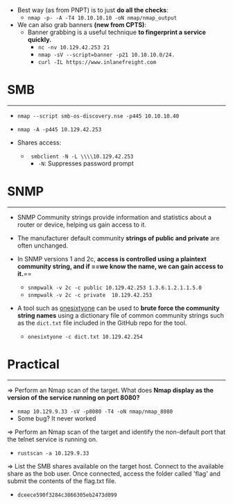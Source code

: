 - Best way (as from PNPT) is to just **do all the checks**:
	- `nmap -p- -A -T4 10.10.10.10 -oN nmap/nmap_output`
- We can also grab banners **(new from CPTS)**:
	- Banner grabbing is a useful technique **to fingerprint a service quickly.**
		- `nc -nv 10.129.42.253 21`
		- `nmap -sV --script=banner -p21 10.10.10.0/24.`
		- `curl -IL https://www.inlanefreight.com`
# SMB
---
- `nmap --script smb-os-discovery.nse -p445 10.10.10.40`
- `nmap -A -p445 10.129.42.253`

- Shares access:
	- ` smbclient -N -L \\\\10.129.42.253`
		- `-N`: Suppresses password prompt

# SNMP
---
- SNMP Community strings provide information and statistics about a router or device, helping us gain access to it. 
- The manufacturer default community **strings of public and private** are often unchanged. 
- In SNMP versions 1 and 2c, **access is controlled using a plaintext community string, and if ==we know the name, we can gain access to it.**==
	
	- `snmpwalk -v 2c -c public 10.129.42.253 1.3.6.1.2.1.1.5.0`
	- `snmpwalk -v 2c -c private  10.129.42.253`

- A tool such as [onesixtyone](https://github.com/trailofbits/onesixtyone) can be used to **brute force the community string names** using a dictionary file of common community strings such as the `dict.txt` file included in the GitHub repo for the tool.
	- `onesixtyone -c dict.txt 10.129.42.254`


# Practical
---
=> Perform an Nmap scan of the target. What does **Nmap display as the version of the service running on port 8080?**
- `nmap 10.129.9.33 -sV -p8080 -T4 -oN nmap/nmap_8080`
- Some bug? It never worked

=> Perform an Nmap scan of the target and identify the non-default port that the telnet service is running on.
- `rustscan -a 10.129.9.33`

=> List the SMB shares available on the target host. Connect to the available share as the bob user. Once connected, access the folder called 'flag' and submit the contents of the flag.txt file. 
- `dceece590f3284c3866305eb2473d099`
